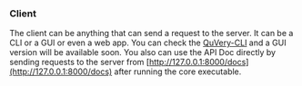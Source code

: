 ### Client

The client can be anything that can send a request to the server. It can be a CLI or a GUI or even a web app. You can check the [QuVery-CLI](https://github.com/QuVery/quvery-cli) and a GUI version will be available soon.
You also can use the API Doc directly by sending requests to the server from [http://127.0.0.1:8000/docs](http://127.0.0.1:8000/docs) after running the core executable.
